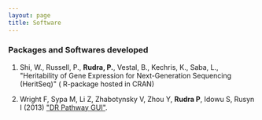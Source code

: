 ```yaml
---
layout: page
title: Software
---
```


### Packages and Softwares developed

1. Shi, W., Russell, P., **Rudra, P.**, Vestal, B., Kechris, K., Saba, L., "Heritability of Gene Expression for Next-Generation Sequencing (HeritSeq)" ( R-package hosted in CRAN)

2. Wright F, Sypa M, Li Z, Zhabotynsky V, Zhou Y, **Rudra P**, Idowu S, Rusyn I (2013) ["DR Pathway GUI"](http://www.comptox.us/DRPathway.php).


